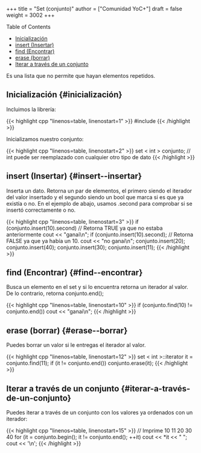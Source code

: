 +++
title = "Set (conjunto)"
author = ["Comunidad YoC+"]
draft = false
weight = 3002
+++

<div class="ox-hugo-toc toc">
<div></div>

<div class="heading">Table of Contents</div>

- [Inicialización](#inicialización)
- [insert (Insertar)](#insert--insertar)
- [find (Encontrar)](#find--encontrar)
- [erase (borrar)](#erase--borrar)
- [Iterar a través de un conjunto](#iterar-a-través-de-un-conjunto)

</div>
<!--endtoc-->

Es una lista que no permite que hayan elementos repetidos.


## Inicialización {#inicialización}

Incluimos la librería:

{{< highlight cpp "linenos=table, linenostart=1" >}}
#include <set>
{{< /highlight >}}

Inicializamos nuestro conjunto:

{{< highlight cpp "linenos=table, linenostart=2" >}}
set < int > conjunto; // int puede ser reemplazado con cualquier otro tipo de dato
{{< /highlight >}}


## insert (Insertar) {#insert--insertar}

Inserta un dato. Retorna un par de elementos, el primero siendo el iterador del valor insertado y el segundo siendo un bool que marca si es que ya existía o no. En el ejemplo de abajo, usamos .second para comprobar si se insertó correctamente o no.

{{< highlight cpp "linenos=table, linenostart=3" >}}
if (conjunto.insert(10).second) // Retorna TRUE ya que no estaba anteriormente
    cout << "ganai\n"; if (conjunto.insert(10).second); // Retorna FALSE ya que ya había un 10.
cout << "no ganai\n";
conjunto.insert(20);
conjunto.insert(40);
conjunto.insert(30);
conjunto.insert(11);
{{< /highlight >}}


## find (Encontrar) {#find--encontrar}

Busca un elemento en el set y si lo encuentra retorna un iterador al valor. De lo contrario, retorna conjunto.end();

{{< highlight cpp "linenos=table, linenostart=10" >}}
if (conjunto.find(10) != conjunto.end())
    cout << "ganai\n";
{{< /highlight >}}


## erase (borrar) {#erase--borrar}

Puedes borrar un valor si le entregas el iterador al valor.

{{< highlight cpp "linenos=table, linenostart=12" >}}
set < int >::iterator it = conjunto.find(11);
if (it != conjunto.end())
    conjunto.erase(it);
{{< /highlight >}}


## Iterar a través de un conjunto {#iterar-a-través-de-un-conjunto}

Puedes iterar a través de un conjunto con los valores ya ordenados con un iterador:

{{< highlight cpp "linenos=table, linenostart=15" >}}
// Imprime 10 11 20 30 40
for (it = conjunto.begin(); it != conjunto.end(); ++it)
    cout << *it << " ";
cout << '\n';
{{< /highlight >}}
